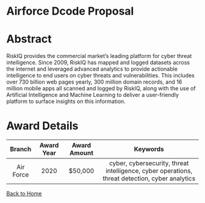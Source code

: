 
Airforce Dcode Proposal
=======================

# Abstract


RiskIQ provides the commercial market’s leading platform for cyber threat intelligence. Since 2009, RiskIQ has mapped and logged datasets across the internet and leveraged advanced analytics to provide actionable intelligence to end users on cyber threats and vulnerabilities. This includes over 730 billion web pages yearly, 300 million domain records, and 16 million mobile apps all scanned and logged by RiskIQ, along with the use of Artificial Intelligence and Machine Learning to deliver a user-friendly platform to surface insights on this information.  

# Award Details

|Branch|Award Year|Award Amount|Keywords|
| :---: | :---: | :---: | :---: |
|Air Force|2020|$50,000|cyber, cybersecurity, threat intelligence, cyber operations, threat detection, cyber analytics|
  
  


[Back to Home](https://github.com/chrischow/dod_sbir_awards/Reports/DJ/#1747)